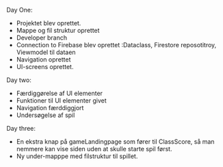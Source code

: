 Day One:
* Projektet blev oprettet.
* Mappe og fil struktur oprettet
* Developer branch
* Connection to Firebase blev oprettet :Dataclass, Firestore reposotitroy, Viewmodel til dataen
* Navigation oprettet
* UI-screens oprettet.

Day two:
* Færdiggørelse af UI elementer
* Funktioner til UI elementer givet
* Navigation færddiggjort
* Undersøgelse af spil

Day three: 
* En ekstra knap på gameLandingpage som fører til ClassScore, så man nemmere kan vise siden uden at skulle starte spil først.
* Ny under-mapppe med filstruktur til spillet.
